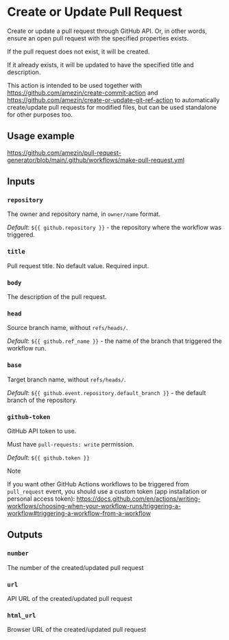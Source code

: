 # Create or Update Pull Request

Create or update a pull request through GitHub API.
Or, in other words, ensure an open pull request with the specified properties exists.

If the pull request does not exist, it will be created.

If it already exists, it will be updated to have the specified title and description.

This action is intended to be used together with https://github.com/amezin/create-commit-action
and https://github.com/amezin/create-or-update-git-ref-action to automatically create/update pull
requests for modified files, but can be used standalone for other purposes too.

## Usage example

https://github.com/amezin/pull-request-generator/blob/main/.github/workflows/make-pull-request.yml

## Inputs

### `repository`

The owner and repository name, in `owner/name` format.

_Default_: `${{ github.repository }}` - the repository where the workflow was
triggered.

### `title`

Pull request title. No default value. Required input.

### `body`

The description of the pull request.

### `head`

Source branch name, without `refs/heads/`.

_Default_: `${{ github.ref_name }}` - the name of the branch that triggered the workflow run.

### `base`

Target branch name, without `refs/heads/`.

_Default_: `${{ github.event.repository.default_branch }}` - the default branch of the repository.

### `github-token`

GitHub API token to use.

Must have `pull-requests: write` permission.

_Default_: `${{ github.token }}`

> [!NOTE]
> If you want other GitHub Actions workflows to be triggered from `pull_request` event,
> you should use a custom token (app installation or personal access token):
> https://docs.github.com/en/actions/writing-workflows/choosing-when-your-workflow-runs/triggering-a-workflow#triggering-a-workflow-from-a-workflow

## Outputs

### `number`

The number of the created/updated pull request

### `url`

API URL of the created/updated pull request

### `html_url`

Browser URL of the created/updated pull request
